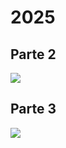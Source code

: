 # 2025

## Parte 2
![](https://cdn.discordapp.com/attachments/618754587612020736/1388077154037665792/image.png?ex=6864f116&is=68639f96&hm=3b2cbe8f072adf51f2582e0fffd50fb88866d4d3572e0b82b62dbde9d61b48c9&)

## Parte 3
![](https://cdn.discordapp.com/attachments/618754587612020736/1388077154667069440/image.png?ex=6864f116&is=68639f96&hm=6efcd60179c236572f07ce22abcbab9f202ee82a3091fc3977c8593fadbbce49&)
